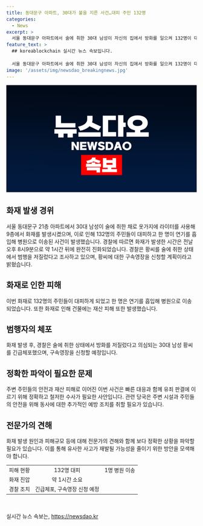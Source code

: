 ```yaml
---
title: 동대문구 아파트, 30대가 불을 지른 사건…대피 주민 132명
categories:
  - News
excerpt: >
  서울 동대문구 아파트에서 술에 취한 30대 남성이 자신의 집에서 방화를 일으켜 132명이 대피하는 사고가 발생했다. 화재로 1명이 연기를 흡입해 병원으로 이송됐으며, 경찰은 황씨를 긴급체포하고 구속영장을 신청할 예정이다. 완전 진화까지 1시간이 걸린 이 사건은 큰 주목을 받고 있다.
feature_text: >
  ## koreablockchain 실시간 뉴스 속보입니다.

  서울 동대문구 아파트에서 술에 취한 30대 남성이 자신의 집에서 방화를 일으켜 132명이 대피하는 사고가 발생했다. 화재로 1명이 연기를 흡입해 병원으로 이송됐으며, 경찰은 황씨를 긴급체포하고 구속영장을 신청할 예정이다. 완전 진화까지 1시간이 걸린 이 사건은 큰 주목을 받고 있다.
image: '/assets/img/newsdao_breakingnews.jpg'
---
```


<p><img src="/assets/img/newsdao_breakingnews.jpg" alt="koreablockchain 속보" /></p>

<h2 data-ke-size="size26">화재 발생 경위</h2>

<p data-ke-size="size16">서울 동대문구 21층 아파트에서 30대 남성이 술에 취한 채로 옷가지에 라이터를 사용해 9층에서 화재를 발생시켰으며, 이로 인해 132명의 주민들이 대피하고 한 명이 연기를 흡입해 병원으로 이송된 사건이 발생했습니다. 경찰에 따르면 화재가 발생한 시간은 전날 오후 8시9분으로 약 1시간 뒤에 완전히 진화되었습니다. 경찰은 황씨를 술에 취한 상태에서 범행을 저질렀다고 조사하고 있으며, 황씨에 대한 구속영장을 신청할 계획이라고 밝혔습니다.</p>

<h2 data-ke-size="size26">화재로 인한 피해</h2>

<p data-ke-size="size16">이번 화재로 132명의 주민들이 대피하게 되었고 한 명은 연기를 흡입해 병원으로 이송되었습니다. 또한 화재로 인해 건물에는 재산 피해 또한 발생했습니다.</p>

<h2 data-ke-size="size26">범행자의 체포</h2>

<p data-ke-size="size16">화재 발생 후, 경찰은 술에 취한 상태에서 방화를 저질렀다고 의심되는 30대 남성 황씨를 긴급체포했으며, 구속영장을 신청할 예정입니다.</p>

<h2 data-ke-size="size26">정확한 파악이 필요한 문제</h2>

<p data-ke-size="size16">주변 주민들의 안전과 재산 피해로 이어진 이번 사건은 빠른 대응과 함께 유죄 판결에 이르기 위해 정확하고 철저한 수사가 필요한 사안입니다. 관련 당국은 주변 시설과 주민들의 안전을 위해 동사에 대한 추가적인 예방 조치를 취할 필요가 있습니다.</p>

<h2 data-ke-size="size26">전문가의 견해</h2>

<p data-ke-size="size16">화재 발생 원인과 피해규모 등에 대해 전문가의 견해와 함께 보다 정확한 상황을 파악할 필요가 있습니다. 이를 통해 유사한 사고가 재발될 가능성을 줄이기 위한 방안을 모색해야 합니다.</p>

<table style="width: 708px; height: 80px;">
<tbody>
<tr>
<td style="text-align: center; height: 17px;">피해 현황</td>
<td style="text-align: center; height: 17px;">132명 대피</td>
<td style="text-align: center; height: 17px;">1명 병원 이송</td>
</tr>
<tr>
<td style="text-align: center; height: 17px;">화재 진압</td>
<td style="text-align: center; height: 17px;">약 1시간 소요</td>
</tr>
<tr>
<td style="text-align: center; height: 17px;">경찰 조치</td>
<td style="text-align: center; height: 17px;">긴급체포, 구속영장 신청 예정</td>
</tr>
</tbody>
</table>

<p data-ke-size="size16">&nbsp;</p>
실시간 뉴스 속보는, <a href="https://newsdao.kr" rel="dofollow">https://newsdao.kr</a>



